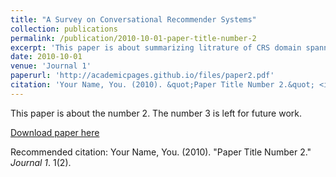 ```yaml
---
title: "A Survey on Conversational Recommender Systems"
collection: publications
permalink: /publication/2010-10-01-paper-title-number-2
excerpt: 'This paper is about summarizing litrature of CRS domain spanning over 2 decades. Precisely, we summarized interactive modalities, interaction paradigms, user modelling approaches, technical models' aspects and finally evaluation approaches of CRS.'
date: 2010-10-01
venue: 'Journal 1'
paperurl: 'http://academicpages.github.io/files/paper2.pdf'
citation: 'Your Name, You. (2010). &quot;Paper Title Number 2.&quot; <i>Journal 1</i>. 1(2).'
---
```

This paper is about the number 2. The number 3 is left for future work.

[Download paper here](http://academicpages.github.io/files/paper2.pdf)

Recommended citation: Your Name, You. (2010). "Paper Title Number 2." <i>Journal 1</i>. 1(2).